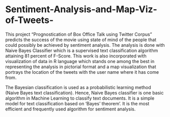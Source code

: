 # Sentiment-Analysis-and-Map-Viz-of-Tweets-
This project “Prognostication of Box Office Talk using Twitter Corpus” predicts the success of the movie using state of mind of the people that could possibly be achieved by sentiment analysis. The analysis is done with Naive Bayes Classifier which is a supervised text classification algorithm attaining 81 percent of F-Score. This work is also incorporated with visualization of data in R language which stands one among the best in representing the analysis in pictorial format and a map visualization that portrays the location of the tweets with the user name where it has come from.

The Bayesian classification is used as a probabilistic learning method (Naive Bayes text classification). Hence, Naive Bayes classifier is one basic algorithm in Machine Learning to classify text documents. It is a simple model for text classification based on ‘Bayes’ theorem’. It is the most efficient and frequently used algorithm for sentiment analysis.
